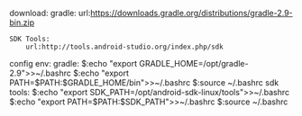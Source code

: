 download:
	gradle:
		url:https://downloads.gradle.org/distributions/gradle-2.9-bin.zip

	SDK Tools:
		url:http://tools.android-studio.org/index.php/sdk
config env:
	gradle:
		$:echo "export GRADLE_HOME=/opt/gradle-2.9">>~/.bashrc
		$:echo "export PATH=$PATH:$GRADLE_HOME/bin">>~/.bashrc
		$:source ~/.bashrc
	sdk tools:
		$:echo "export SDK_PATH=/opt/android-sdk-linux/tools">>~/.bashrc
		$:echo "export PATH=$PATH:$SDK_PATH">>~/.bashrc
		$:source ~/.bashrc
		
	

